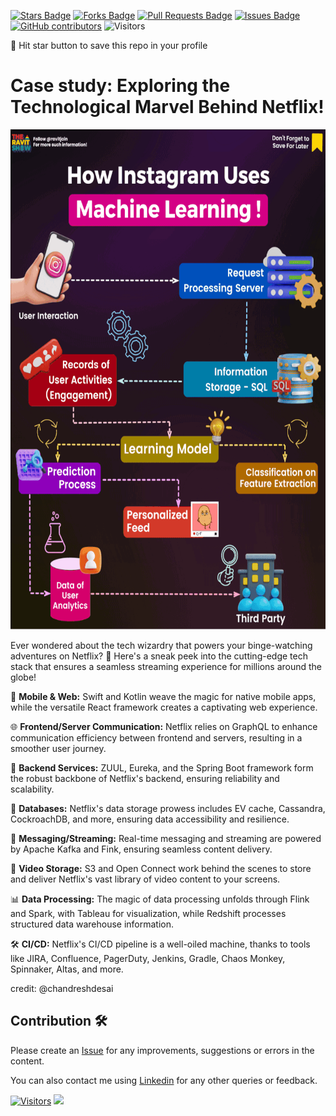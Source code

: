<a href="https://github.com/drshahizan/BDM/stargazers"><img src="https://img.shields.io/github/stars/drshahizan/BDM" alt="Stars Badge"/></a>
<a href="https://github.com/drshahizan/BDM/network/members"><img src="https://img.shields.io/github/forks/drshahizan/BDM" alt="Forks Badge"/></a>
<a href="https://github.com/drshahizan/BDM/pulls"><img src="https://img.shields.io/github/issues-pr/drshahizan/BDM" alt="Pull Requests Badge"/></a>
<a href="https://github.com/drshahizan/BDM"><img src="https://img.shields.io/github/issues/drshahizan/BDM" alt="Issues Badge"/></a>
<a href="https://github.com/drshahizan/BDM/graphs/contributors"><img alt="GitHub contributors" src="https://img.shields.io/github/contributors/drshahizan/BDM?color=2b9348"></a>
![Visitors](https://api.visitorbadge.io/api/visitors?path=https%3A%2F%2Fgithub.com%2Fdrshahizan%2BDM&labelColor=%23d9e3f0&countColor=%23697689&style=flat)

🌟 Hit star button to save this repo in your profile

# Case study: Exploring the Technological Marvel Behind Netflix!

<p align="center">
<img src="../images/cs_insta.gif"  height="800" />
</p>

Ever wondered about the tech wizardry that powers your binge-watching adventures on Netflix? 🚀 Here's a sneak peek into the cutting-edge tech stack that ensures a seamless streaming experience for millions around the globe!

📱 **Mobile & Web:** Swift and Kotlin weave the magic for native mobile apps, while the versatile React framework creates a captivating web experience.

🌐 **Frontend/Server Communication:** Netflix relies on GraphQL to enhance communication efficiency between frontend and servers, resulting in a smoother user journey.

🔨 **Backend Services:** ZUUL, Eureka, and the Spring Boot framework form the robust backbone of Netflix's backend, ensuring reliability and scalability.

💾 **Databases:** Netflix's data storage prowess includes EV cache, Cassandra, CockroachDB, and more, ensuring data accessibility and resilience.

📨 **Messaging/Streaming:** Real-time messaging and streaming are powered by Apache Kafka and Fink, ensuring seamless content delivery.

🎥 **Video Storage:** S3 and Open Connect work behind the scenes to store and deliver Netflix's vast library of video content to your screens.

📊 **Data Processing:** The magic of data processing unfolds through Flink and Spark, with Tableau for visualization, while Redshift processes structured data warehouse information.

🛠️ **CI/CD:** Netflix's CI/CD pipeline is a well-oiled machine, thanks to tools like JIRA, Confluence, PagerDuty, Jenkins, Gradle, Chaos Monkey, Spinnaker, Altas, and more.

credit: @chandreshdesai

## Contribution 🛠️
Please create an [Issue](https://github.com/drshahizan/BDM/issues) for any improvements, suggestions or errors in the content.

You can also contact me using [Linkedin](https://www.linkedin.com/in/drshahizan/) for any other queries or feedback.

[![Visitors](https://api.visitorbadge.io/api/visitors?path=https%3A%2F%2Fgithub.com%2Fdrshahizan&labelColor=%23697689&countColor=%23555555&style=plastic)](https://visitorbadge.io/status?path=https%3A%2F%2Fgithub.com%2Fdrshahizan)
![](https://hit.yhype.me/github/profile?user_id=81284918)




